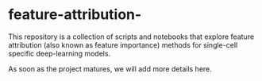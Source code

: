 # feature-attribution-

This repository is a collection of scripts and notebooks that explore feature attribution (also known as feature importance) methods for single-cell specific deep-learning models.

As soon as the project matures, we will add more details here.
